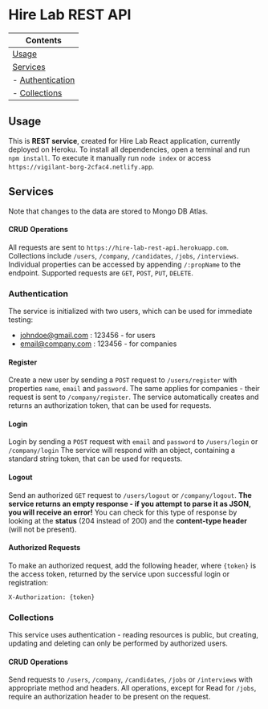 # Hire Lab REST API

| Contents
|---
| [Usage](#usage)
| [Services](#services)
| - [Authentication](#authentication)
| - [Collections](#collections)

## Usage

This is **REST service**, created for Hire Lab React application, currently deployed on Heroku.
To install all dependencies, open a terminal and run `npm install`.
To execute it manually run `node index` or access `https://vigilant-borg-2cfac4.netlify.app`.

## Services

Note that changes to the data are stored to Mongo DB Atlas.


#### CRUD Operations

All requests are sent to `https://hire-lab-rest-api.herokuapp.com`. Collections include `/users`, `/company`, `/candidates`, `/jobs`, `/interviews`.  Individual properties can be accessed by appending `/:propName` to the endpoint. Supported requests are `GET`, `POST`, `PUT`, `DELETE`.

### Authentication

The service is initialized with two users, which can be used for immediate testing:
* johndoe@gmail.com : 123456 - for users
* email@company.com : 123456 - for companies

#### Register
Create a new user by sending a `POST` request to `/users/register` with properties `name`, `email` and `password`. The same applies for companies - their request is sent to `/company/register`. The service automatically creates and returns an authorization token, that can be used for requests. 

#### Login
Login by sending a `POST` request with `email` and `password` to `/users/login` or `/company/login` The service will respond with an object, containing a standard string token, that can be used for requests.

#### Logout
Send an authorized `GET` request to `/users/logout` or `/company/logout`. **The service returns an empty response - if you attempt to parse it as JSON, you will receive an error!** You can check for this type of response by looking at the **status** (204 instead of 200) and the **content-type header** (will not be present).


#### Authorized Requests
To make an authorized request, add the following header, where `{token}` is the access token, returned by the service upon successful login or registration:
```
X-Authorization: {token}
```

### Collections

This service uses authentication - reading resources is public, but creating, updating and deleting can only be performed by authorized users.

#### CRUD Operations

Send requests to `/users`, `/company`, `/candidates`, `/jobs` or `/interviews` with appropriate method and headers. All operations, except for Read for 
`/jobs`, require an authorization header to be present on the request.
